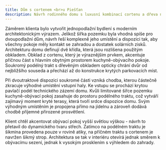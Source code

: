 ```yaml
---
title: Dům s cortenem <br>u Piešťan
description: Návrh rodinného domu s luxusní kombinací cortenu a dřeva na fasádě. Klientem jsme byli osloveni pro rychlou ideovou studii, podle které si vybíral mezi architektonickými ateliéry. Jelikož ho naše řešení oslovilo, spolupracovali jsme dále na dokončení architektury a výkresech pro stavební povolení. Klient následně dům realizoval částečně svépomocí, při čemž jsme mu pomáhali vypracováním potřebných konstrukčních detailů v realizační podrobnosti.
---
```

Záměrem klienta bylo vytvořit jednopodlažní bydlení s moderním architektonickým výrazem. Jelikož šířka pozemku byla vhodná spíše pro dvoupodlažní dům, návrh řeší komplexně jeho umístění a dispozici tak, aby všechny pokoje měly kontakt se zahradou a dostatek solárních zisků. Architekturu domu definují dvě křídla, která jsou rozlišena použitým obkladem. Obklad z cortenu, který je výraznějším prvkem, akcentuje příčnou část s hlavním obytným prostorem kuchyně-obývacího pokoje. Soukromý podélný trakt s dřevěným obkladem opticky chrání dvůr od nejbližšího souseda a přechází až do konstrukce krytých parkovacích míst.

Při dvoutraktové dispozici soukromé části vzniká chodba, kterou částečně zkracuje výhodné umístění vstupní haly. Ke vstupu se prochází krytou pavlačí podél technického zázemí domu. Kvůli limitované šířce pozemku kuchyně-obývací pokoj zasahuje do prostoru podélného traktu, což vytváří zajímavý moment kryté terasy, která tvoří srdce dispozice domu. Svým výhodným umístěním je propojena přímo na jídelnu a zároveň dodává chodbě příjemné přirozené prosvětlení.

Klient chtěl akcentovat obývací pokoj vyšší světlou výškou - návrh to přetavil do dynamického tvaru střech. Zatímco na podélném traktu je šikmina provedena pouze v rovině atiky, na příčném traktu s cortenem je navržen šikmý strop. Architektura se tak v interiéru otevírá jednak směrem k obývacímu sezení, jednak k vysokým prosklením s výhledem do zahrady.
